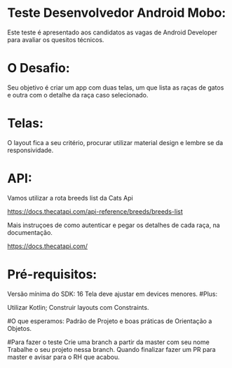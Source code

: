 # Teste Desenvolvedor Android Mobo:
Este teste é apresentado aos candidatos as vagas de Android Developer para avaliar os quesitos técnicos.

# O Desafio:
Seu objetivo é criar um app com duas telas, um que lista as raças de gatos e outra com o detalhe da raça caso selecionado.

# Telas:
O layout fica a seu critério, procurar utilizar material design e lembre se da responsividade.

# API:
Vamos utilizar a rota breeds list da Cats Api

https://docs.thecatapi.com/api-reference/breeds/breeds-list

Mais instruçoes de como autenticar e pegar os detalhes de cada raça, na documentação.

https://docs.thecatapi.com/

# Pré-requisitos:

Versão mínima do SDK: 16
Tela deve ajustar em devices menores.
#Plus:

Utilizar Kotlin;
Construir layouts com Constraints.

#O que esperamos:
Padrão de Projeto e boas práticas de Orientação a Objetos.

#Para fazer o teste
Crie uma branch a partir da master com seu nome
Trabalhe o seu projeto nessa branch.
Quando finalizar fazer um PR para master e avisar para o RH que acabou.
